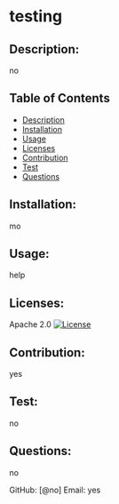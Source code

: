 # testing

  ## Description:
  no

  ## Table of Contents
  * [Description](#Description)
  * [Installation](#Installation)
  * [Usage](#Usage)
  * [Licenses](#licenses)
  * [Contribution](#Contribution)
  * [Test](#Test)
  * [Questions](#Questions)

 
  ## Installation:
  mo

  ## Usage:
  help

  
  ## Licenses: 
  Apache 2.0
  [![License](https://img.shields.io/badge/License-Apache%202.0-blue.svg)](https://opensource.org/licenses/Apache-2.0)


  ## Contribution:
  yes

  ## Test:
  no

  
  ## Questions:
  no

  GitHub: [@no]
  Email: yes


